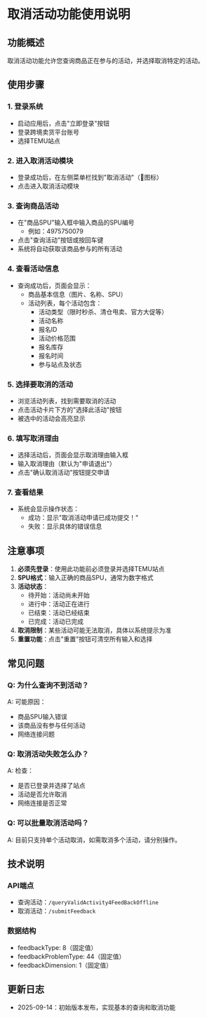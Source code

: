 # 取消活动功能使用说明

## 功能概述
取消活动功能允许您查询商品正在参与的活动，并选择取消特定的活动。

## 使用步骤

### 1. 登录系统
- 启动应用后，点击"立即登录"按钮
- 登录跨境卖货平台账号
- 选择TEMU站点

### 2. 进入取消活动模块
- 登录成功后，在左侧菜单栏找到"取消活动"（🚫图标）
- 点击进入取消活动模块

### 3. 查询商品活动
- 在"商品SPU"输入框中输入商品的SPU编号
  - 例如：4975750079
- 点击"查询活动"按钮或按回车键
- 系统将自动获取该商品参与的所有活动

### 4. 查看活动信息
- 查询成功后，页面会显示：
  - 商品基本信息（图片、名称、SPU）
  - 活动列表，每个活动包含：
    - 活动类型（限时秒杀、清仓甩卖、官方大促等）
    - 活动名称
    - 报名ID
    - 活动价格范围
    - 报名库存
    - 报名时间
    - 参与站点及状态

### 5. 选择要取消的活动
- 浏览活动列表，找到需要取消的活动
- 点击活动卡片下方的"选择此活动"按钮
- 被选中的活动会高亮显示

### 6. 填写取消理由
- 选择活动后，页面会显示取消理由输入框
- 输入取消理由（默认为"申请退出"）
- 点击"确认取消活动"按钮提交申请

### 7. 查看结果
- 系统会显示操作状态：
  - 成功：显示"取消活动申请已成功提交！"
  - 失败：显示具体的错误信息

## 注意事项

1. **必须先登录**：使用此功能前必须登录并选择TEMU站点
2. **SPU格式**：输入正确的商品SPU，通常为数字格式
3. **活动状态**：
   - 待开始：活动尚未开始
   - 进行中：活动正在进行
   - 已结束：活动已经结束
   - 已完成：活动已完成
4. **取消限制**：某些活动可能无法取消，具体以系统提示为准
5. **重置功能**：点击"重置"按钮可清空所有输入和选择

## 常见问题

### Q: 为什么查询不到活动？
A: 可能原因：
- 商品SPU输入错误
- 该商品没有参与任何活动
- 网络连接问题

### Q: 取消活动失败怎么办？
A: 检查：
- 是否已登录并选择了站点
- 活动是否允许取消
- 网络连接是否正常

### Q: 可以批量取消活动吗？
A: 目前只支持单个活动取消，如需取消多个活动，请分别操作。

## 技术说明

### API端点
- 查询活动：`/queryValidActivity4FeedBackOffline`
- 取消活动：`/submitFeedback`

### 数据结构
- feedbackType: 8（固定值）
- feedbackProblemType: 44（固定值）
- feedbackDimension: 1（固定值）

## 更新日志
- 2025-09-14：初始版本发布，实现基本的查询和取消功能